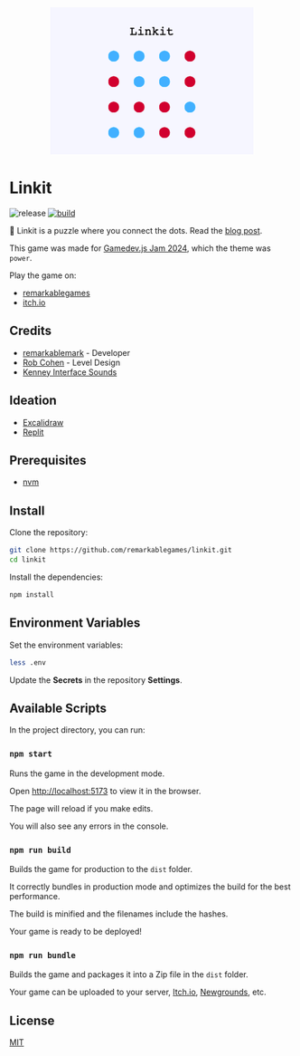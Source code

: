 <p align="center">
  <img src="https://raw.githubusercontent.com/remarkablegames/linkit/master/public/screenshots/title.png" alt="Linkit" width="360">
</p>

# Linkit

![release](https://img.shields.io/github/v/release/remarkablegames/linkit)
[![build](https://github.com/remarkablegames/linkit/actions/workflows/build.yml/badge.svg)](https://github.com/remarkablegames/linkit/actions/workflows/build.yml)

🔴 Linkit is a puzzle where you connect the dots. Read the [blog post](https://remarkablegames.org/posts/linkit/).

This game was made for [Gamedev.js Jam 2024](https://itch.io/jam/gamedevjs-2024), which the theme was `power`.

Play the game on:

- [remarkablegames](https://remarkablegames.org/linkit/)
- [itch.io](https://remarkablegames.itch.io/linkit)

## Credits

- [remarkablemark](https://github.com/remarkablemark) - Developer
- [Rob Cohen](https://github.com/rmacohen) - Level Design
- [Kenney Interface Sounds](https://kenney.nl/assets/interface-sounds)

## Ideation

- [Excalidraw](https://excalidraw.com/#json=kdRfqSm9UoL0cEQ8MPRNo,mMrxHx-OPwRogYySd-1PqQ)
- [Replit](https://replit.com/@remarkablemark/Linkit)

## Prerequisites

- [nvm](https://github.com/nvm-sh/nvm#readme)

## Install

Clone the repository:

```sh
git clone https://github.com/remarkablegames/linkit.git
cd linkit
```

Install the dependencies:

```sh
npm install
```

## Environment Variables

Set the environment variables:

```sh
less .env
```

Update the **Secrets** in the repository **Settings**.

## Available Scripts

In the project directory, you can run:

### `npm start`

Runs the game in the development mode.

Open [http://localhost:5173](http://localhost:5173) to view it in the browser.

The page will reload if you make edits.

You will also see any errors in the console.

### `npm run build`

Builds the game for production to the `dist` folder.

It correctly bundles in production mode and optimizes the build for the best performance.

The build is minified and the filenames include the hashes.

Your game is ready to be deployed!

### `npm run bundle`

Builds the game and packages it into a Zip file in the `dist` folder.

Your game can be uploaded to your server, [Itch.io](https://itch.io/), [Newgrounds](https://www.newgrounds.com/), etc.

## License

[MIT](LICENSE)
